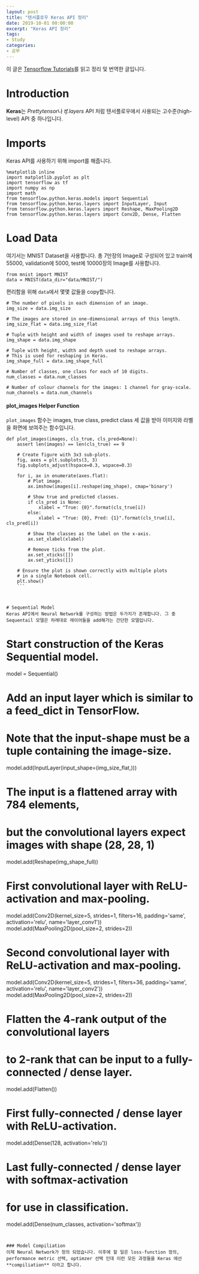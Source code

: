 ```yaml
---
layout: post
title: "텐서플로우 Keras API 정리"
date: 2019-10-01 00:00:00
excerpt: "Keras API 정리"  
tags:
- Study
categories:
- 공부
---
```


이 글은 [Tensorflow Tutorials](https://github.com/Hvass-Labs/TensorFlow-Tutorials)를 읽고 정리 및 번역한 글입니다.  
  
    
# Introduction
**Keras**는 *Prettytensor*나 *tf.layers* API 처럼 텐서플로우에서 사용되는 고수준(high-level) API 중 하나입니다. 

# Imports
Keras API를 사용하기 위해 import를 해줍니다.
```
%matplotlib inline
import matplotlib.pyplot as plt
import tensorflow as tf
import numpy as np
import math
from tensorflow.python.keras.models import Sequential
from tensorflow.python.keras.layers import InputLayer, Input
from tensorflow.python.keras.layers import Reshape, MaxPooling2D
from tensorflow.python.keras.layers import Conv2D, Dense, Flatten
```

# Load Data
여기서는 MNIST Dataset을 사용합니다. 총 7만장의 Image로 구성되어 있고 train에 55000, validation에 5000, test에 10000장의 Image를 사용합니다. 
```
from mnist import MNIST
data = MNIST(data_dir="data/MNIST/")
```  
  
  
  편리함을 위해 <code>data</code>에서 몇몇 값들을 copy합니다.
  ```
  # The number of pixels in each dimension of an image.
img_size = data.img_size

# The images are stored in one-dimensional arrays of this length.
img_size_flat = data.img_size_flat

# Tuple with height and width of images used to reshape arrays.
img_shape = data.img_shape

# Tuple with height, width and depth used to reshape arrays.
# This is used for reshaping in Keras.
img_shape_full = data.img_shape_full

# Number of classes, one class for each of 10 digits.
num_classes = data.num_classes

# Number of colour channels for the images: 1 channel for gray-scale.
num_channels = data.num_channels
```
  
  
#### plot_images Helper Function
<code>plot_images</code> 함수는 images, true class, predict class 세 값을 받아 이미지와 라벨을 화면에 보여주는 함수입니다.  
```
def plot_images(images, cls_true, cls_pred=None):
    assert len(images) == len(cls_true) == 9
    
    # Create figure with 3x3 sub-plots.
    fig, axes = plt.subplots(3, 3)
    fig.subplots_adjust(hspace=0.3, wspace=0.3)

    for i, ax in enumerate(axes.flat):
        # Plot image.
        ax.imshow(images[i].reshape(img_shape), cmap='binary')

        # Show true and predicted classes.
        if cls_pred is None:
            xlabel = "True: {0}".format(cls_true[i])
        else:
            xlabel = "True: {0}, Pred: {1}".format(cls_true[i], cls_pred[i])

        # Show the classes as the label on the x-axis.
        ax.set_xlabel(xlabel)
        
        # Remove ticks from the plot.
        ax.set_xticks([])
        ax.set_yticks([])
    
    # Ensure the plot is shown correctly with multiple plots
    # in a single Notebook cell.
    plt.show()
    ```
  
    
    
# Sequential Model
Keras API에서 Neural Network를 구성하는 방법은 두가지가 존재합니다. 그 중 Sequentail 모델은 차례대로 레이어들을 add해가는 간단한 모델입니다.

```
# Start construction of the Keras Sequential model.
model = Sequential()

# Add an input layer which is similar to a feed_dict in TensorFlow.
# Note that the input-shape must be a tuple containing the image-size.
model.add(InputLayer(input_shape=(img_size_flat,)))

# The input is a flattened array with 784 elements,
# but the convolutional layers expect images with shape (28, 28, 1)
model.add(Reshape(img_shape_full))

# First convolutional layer with ReLU-activation and max-pooling.
model.add(Conv2D(kernel_size=5, strides=1, filters=16, padding='same',
                 activation='relu', name='layer_conv1'))
model.add(MaxPooling2D(pool_size=2, strides=2))

# Second convolutional layer with ReLU-activation and max-pooling.
model.add(Conv2D(kernel_size=5, strides=1, filters=36, padding='same',
                 activation='relu', name='layer_conv2'))
model.add(MaxPooling2D(pool_size=2, strides=2))

# Flatten the 4-rank output of the convolutional layers
# to 2-rank that can be input to a fully-connected / dense layer.
model.add(Flatten())

# First fully-connected / dense layer with ReLU-activation.
model.add(Dense(128, activation='relu'))

# Last fully-connected / dense layer with softmax-activation
# for use in classification.
model.add(Dense(num_classes, activation='softmax'))
```
  
  
### Model Compiliation
이제 Neural Network가 정의 되었습니다. 이후에 할 일은 loss-function 정의, performance metric 선택, optimzer 선택 인데 이런 모든 과정들을 Keras 에선 **compiliation** 이라고 합니다.